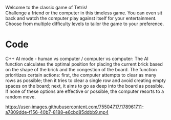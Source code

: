 Welcome to the classic game of Tetris!  
Challenge a friend or the computer in this timeless game. You can even sit back and watch the computer play against itself for your entertainment.
Choose from multiple difficulty levels to tailor the game to your preference.
# Code  
C++
AI mode - human vs computer / computer vs computer: The AI function calculates the optimal position for placing the current brick based on the shape of the brick and the congestion of the board.
The function prioritizes certain actions: first, the computer attempts to clear as many rows as possible; then it tries to clear a single row and avoid creating empty spaces on the board; next, it aims to go as deep into the board as possible. If none of these options are effective or possible, the computer resorts to a random move.


https://user-images.githubusercontent.com/75504717/178961711-a7809dde-f156-40b7-8188-e6cbd85ddbb9.mp4

